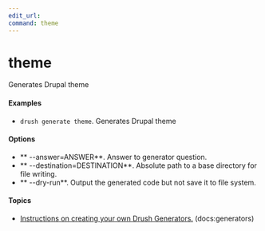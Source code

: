 ```yaml
---
edit_url: 
command: theme
---
```

# theme

Generates Drupal theme

#### Examples

- <code>drush generate theme</code>. Generates Drupal theme

#### Options

- ** --answer=ANSWER**. Answer to generator question.
- ** --destination=DESTINATION**. Absolute path to a base directory for file writing.
- ** --dry-run**. Output the generated code but not save it to file system.

#### Topics

- [Instructions on creating your own Drush Generators.](../../vendor/drush/drush/docs/generators.md) (docs:generators)

